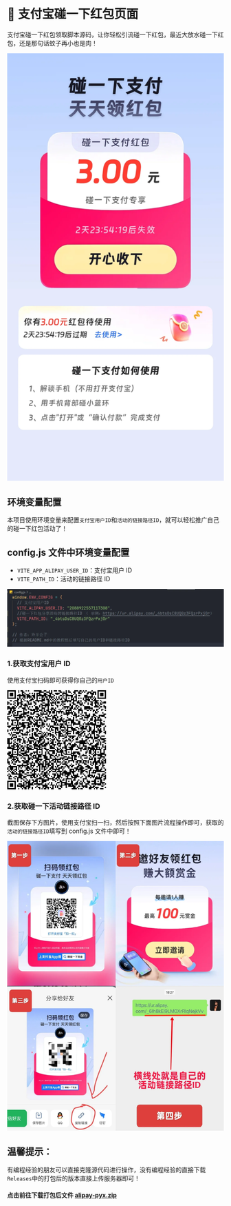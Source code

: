<!--
 * @Author: 羚羊公子
 * @FilePath: \alipay-pyx\README.md
-->

# 🥂 支付宝碰一下红包页面

支付宝碰一下红包领取脚本源码，让你轻松引流碰一下红包，最近大放水碰一下红包，还是那句话蚊子再小也是肉！

![](https://raw.githubusercontent.com/lygzblog/githubImg/refs/heads/main/alipay-pyx3.webp)

## 环境变量配置

本项目使用环境变量来配置`支付宝用户ID`和`活动的链接路径ID`，就可以轻松推广自己的碰一下红包活动了！

## config.js 文件中环境变量配置

- `VITE_APP_ALIPAY_USER_ID`：支付宝用户 ID
- `VITE_PATH_ID`：活动的链接路径 ID

![](https://raw.githubusercontent.com/lygzblog/githubImg/refs/heads/main/alipay-pyx2.webp)

### 1.获取支付宝用户 ID

使用支付宝扫码即可获得你自己的`用户ID`

![](https://raw.githubusercontent.com/lygzblog/githubImg/refs/heads/main/alipay-hb-3.jpg)

### 2.获取碰一下活动链接路径 ID

截图保存下方图片，使用支付宝扫一扫，然后按照下面图片流程操作即可，获取的`活动的链接路径ID`填写到 config.js 文件中即可！

![](https://raw.githubusercontent.com/lygzblog/githubImg/refs/heads/main/alipay-pyx1.webp)

## 温馨提示：

有编程经验的朋友可以直接克隆源代码进行操作，没有编程经验的直接下载`Releases`中的打包后的版本直接上传服务器即可！

#### 点击前往下载打包后文件 [alipay-pyx.zip](https://github.com/lygzblog/alipay-pyx/releases)
